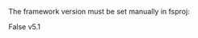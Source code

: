 The framework version must be set manually in fsproj:

<AndroidUseLatestPlatformSdk>False</AndroidUseLatestPlatformSdk>
<TargetFrameworkVersion>v5.1</TargetFrameworkVersion>